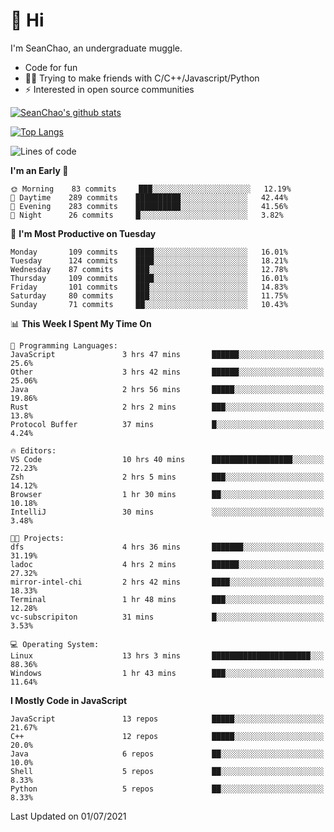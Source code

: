 # 👋 Hi
I'm SeanChao, an undergraduate muggle.

- Code for fun
- 👨‍💻 Trying to make friends with C/C++/Javascript/Python
- ⚡ Interested in open source communities

[![SeanChao's github stats](https://i-github-readme-stats.vercel.app/api?username=seanchao&show_icons=true)](https://github.com/anuraghazra/github-readme-stats)

[![Top Langs](https://i-github-readme-stats.vercel.app/api/top-langs/?username=seanchao&layout=compact)](https://github.com/anuraghazra/github-readme-stats)

<!--START_SECTION:waka-->
![Lines of code](https://img.shields.io/badge/From%20Hello%20World%20I%27ve%20Written-1.6%20million%20lines%20of%20code-blue)

**I'm an Early 🐤** 

```text
🌞 Morning    83 commits     ███░░░░░░░░░░░░░░░░░░░░░░   12.19% 
🌆 Daytime    289 commits    ██████████░░░░░░░░░░░░░░░   42.44% 
🌃 Evening    283 commits    ██████████░░░░░░░░░░░░░░░   41.56% 
🌙 Night      26 commits     █░░░░░░░░░░░░░░░░░░░░░░░░   3.82%

```
📅 **I'm Most Productive on Tuesday** 

```text
Monday       109 commits    ████░░░░░░░░░░░░░░░░░░░░░   16.01% 
Tuesday      124 commits    ████░░░░░░░░░░░░░░░░░░░░░   18.21% 
Wednesday    87 commits     ███░░░░░░░░░░░░░░░░░░░░░░   12.78% 
Thursday     109 commits    ████░░░░░░░░░░░░░░░░░░░░░   16.01% 
Friday       101 commits    ███░░░░░░░░░░░░░░░░░░░░░░   14.83% 
Saturday     80 commits     ███░░░░░░░░░░░░░░░░░░░░░░   11.75% 
Sunday       71 commits     ██░░░░░░░░░░░░░░░░░░░░░░░   10.43%

```


📊 **This Week I Spent My Time On** 

```text
💬 Programming Languages: 
JavaScript               3 hrs 47 mins       ██████░░░░░░░░░░░░░░░░░░░   25.6% 
Other                    3 hrs 42 mins       ██████░░░░░░░░░░░░░░░░░░░   25.06% 
Java                     2 hrs 56 mins       █████░░░░░░░░░░░░░░░░░░░░   19.86% 
Rust                     2 hrs 2 mins        ███░░░░░░░░░░░░░░░░░░░░░░   13.8% 
Protocol Buffer          37 mins             █░░░░░░░░░░░░░░░░░░░░░░░░   4.24%

🔥 Editors: 
VS Code                  10 hrs 40 mins      ██████████████████░░░░░░░   72.23% 
Zsh                      2 hrs 5 mins        ███░░░░░░░░░░░░░░░░░░░░░░   14.12% 
Browser                  1 hr 30 mins        ██░░░░░░░░░░░░░░░░░░░░░░░   10.18% 
IntelliJ                 30 mins             ░░░░░░░░░░░░░░░░░░░░░░░░░   3.48%

🐱‍💻 Projects: 
dfs                      4 hrs 36 mins       ███████░░░░░░░░░░░░░░░░░░   31.19% 
ladoc                    4 hrs 2 mins        ██████░░░░░░░░░░░░░░░░░░░   27.32% 
mirror-intel-chi         2 hrs 42 mins       ████░░░░░░░░░░░░░░░░░░░░░   18.33% 
Terminal                 1 hr 48 mins        ███░░░░░░░░░░░░░░░░░░░░░░   12.28% 
vc-subscripiton          31 mins             █░░░░░░░░░░░░░░░░░░░░░░░░   3.53%

💻 Operating System: 
Linux                    13 hrs 3 mins       ██████████████████████░░░   88.36% 
Windows                  1 hr 43 mins        ███░░░░░░░░░░░░░░░░░░░░░░   11.64%

```

**I Mostly Code in JavaScript** 

```text
JavaScript               13 repos            █████░░░░░░░░░░░░░░░░░░░░   21.67% 
C++                      12 repos            █████░░░░░░░░░░░░░░░░░░░░   20.0% 
Java                     6 repos             ██░░░░░░░░░░░░░░░░░░░░░░░   10.0% 
Shell                    5 repos             ██░░░░░░░░░░░░░░░░░░░░░░░   8.33% 
Python                   5 repos             ██░░░░░░░░░░░░░░░░░░░░░░░   8.33%

```



 Last Updated on 01/07/2021
<!--END_SECTION:waka-->
